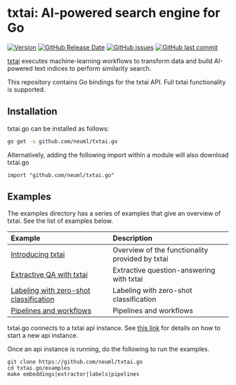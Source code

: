 # txtai: AI-powered search engine for Go

[![Version](https://img.shields.io/github/release/neuml/txtai.go.svg?style=flat&color=success)](https://github.com/neuml/txtai.go/releases)
[![GitHub Release Date](https://img.shields.io/github/release-date/neuml/txtai.go.svg?style=flat&color=blue)](https://github.com/neuml/txtai.go/releases)
[![GitHub issues](https://img.shields.io/github/issues/neuml/txtai.go.svg?style=flat&color=success)](https://github.com/neuml/txtai.go/issues)
[![GitHub last commit](https://img.shields.io/github/last-commit/neuml/txtai.go.svg?style=flat&color=blue)](https://github.com/neuml/txtai.go)

[txtai](https://github.com/neuml/txtai) executes machine-learning workflows to transform data and build AI-powered text indices to perform similarity search.

This repository contains Go bindings for the txtai API. Full txtai functionality is supported.

## Installation
txtai.go can be installed as follows:

```bash
go get -u github.com/neuml/txtai.go
```

Alternatively, adding the following import within a module will also download txtai.go

```golang
import "github.com/neuml/txtai.go"
```

## Examples
The examples directory has a series of examples that give an overview of txtai. See the list of examples below.

| Example     |      Description      |
|:----------|:-------------|
| [Introducing txtai](https://github.com/neuml/txtai.go/blob/master/examples/embeddings.go) | Overview of the functionality provided by txtai |
| [Extractive QA with txtai](https://github.com/neuml/txtai.go/blob/master/examples/extractor.go) | Extractive question-answering with txtai |
| [Labeling with zero-shot classification](https://github.com/neuml/txtai.go/blob/master/examples/labels.go) | Labeling with zero-shot classification |
| [Pipelines and workflows](https://github.com/neuml/txtai.go/blob/master/examples/pipelines.go) | Pipelines and workflows |

txtai.go connects to a txtai api instance. See [this link](https://github.com/neuml/txtai#api) for details on how to start a new api instance.

Once an api instance is running, do the following to run the examples.

```
git clone https://github.com/neuml/txtai.go
cd txtai.go/examples
make embeddings|extractor|labels|pipelines
```
